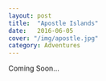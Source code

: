 ```yaml
---
layout: post
title:  "Apostle Islands"
date:   2016-06-05
cover: "/img/apostle.jpg"
category: Adventures
---
```



Coming Soon...

